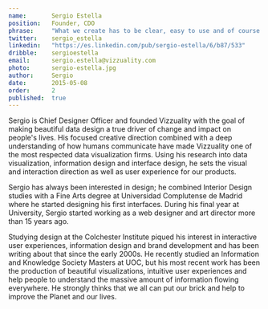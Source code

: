 ```yaml
---
name:       Sergio Estella
position:   Founder, CDO
phrase:     "What we create has to be clear, easy to use and of course beautiful!"
twitter:    sergio_estella
linkedin:   "https://es.linkedin.com/pub/sergio-estella/6/b87/533"
dribble:	sergioestella
email:      sergio.estella@vizzuality.com
photo:		sergio-estella.jpg
author:     Sergio
date:       2015-05-08
order: 		2
published:  true
---
```


 Sergio is Chief Designer Officer and founded Vizzuality with the goal of making beautiful data design a true driver of change and impact on people's lives. His focused creative direction combined with a deep understanding of how humans communicate have made Vizzuality one of the most respected data visualization firms. Using his research into data visualization, information design and interface design, he sets the visual and interaction direction as well as user experience for our products.

Sergio has always been interested in design; he combined Interior Design studies with a Fine Arts degree at Universidad Complutense de Madrid where he started designing his first interfaces. During his final year at University, Sergio started working as a web designer and art director more than 15 years ago.

Studying design at the Colchester Institute piqued his interest in interactive user experiences, information design and brand development and has been writing about that since the early 2000s. He recently studied an Information and Knowledge Society Masters at UOC, but his most recent work has been the production of beautiful visualizations, intuitive user experiences and help people to understand the massive amount of information flowing everywhere. He strongly thinks that we all can put our brick and help to improve the Planet and our lives.
